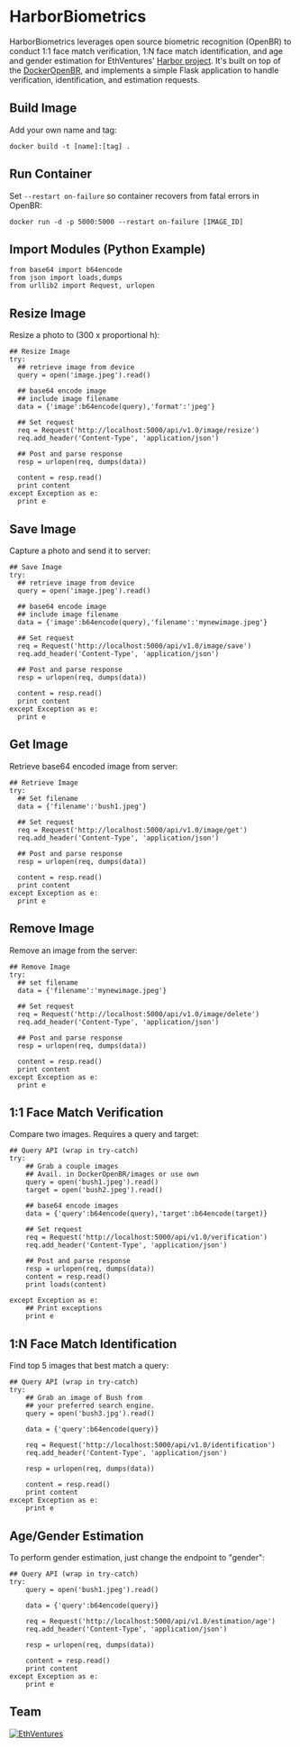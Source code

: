 HarborBiometrics
================
HarborBiometrics leverages open source biometric recognition (OpenBR) to conduct 1:1 face match verification, 1:N face match identification, and age and gender estimation for EthVentures' [Harbor project](https://github.com/EthVentures/HarborBiometrics). It's built on top of the [DockerOpenBR](https://github.com/EthVentures/DockerOpenBR), and implements a simple Flask application to handle verification, identification, and estimation requests.

## Build Image
Add your own name and tag:
```
docker build -t [name]:[tag] .
```
## Run Container
Set ```--restart on-failure``` so container recovers from fatal errors in OpenBR:
```
docker run -d -p 5000:5000 --restart on-failure [IMAGE_ID]
```

## Import Modules (Python Example)
```
from base64 import b64encode
from json import loads,dumps
from urllib2 import Request, urlopen
```

## Resize Image
Resize a photo to (300 x proportional h):
```
## Resize Image
try:
  ## retrieve image from device
  query = open('image.jpeg').read()

  ## base64 encode image
  ## include image filename
  data = {'image':b64encode(query),'format':'jpeg'}

  ## Set request
  req = Request('http://localhost:5000/api/v1.0/image/resize')
  req.add_header('Content-Type', 'application/json')

  ## Post and parse response
  resp = urlopen(req, dumps(data))

  content = resp.read()
  print content
except Exception as e:
  print e
```

## Save Image
Capture a photo and send it to server:
```
## Save Image
try:
  ## retrieve image from device
  query = open('image.jpeg').read()

  ## base64 encode image
  ## include image filename
  data = {'image':b64encode(query),'filename':'mynewimage.jpeg'}

  ## Set request
  req = Request('http://localhost:5000/api/v1.0/image/save')
  req.add_header('Content-Type', 'application/json')

  ## Post and parse response
  resp = urlopen(req, dumps(data))

  content = resp.read()
  print content
except Exception as e:
  print e
```

## Get Image
Retrieve base64 encoded image from server:
```
## Retrieve Image
try:
  ## Set filename
  data = {'filename':'bush1.jpeg'}

  ## Set request
  req = Request('http://localhost:5000/api/v1.0/image/get')
  req.add_header('Content-Type', 'application/json')

  ## Post and parse response
  resp = urlopen(req, dumps(data))

  content = resp.read()
  print content
except Exception as e:
  print e
```

## Remove Image
Remove an image from the server:
```
## Remove Image
try:
  ## set filename
  data = {'filename':'mynewimage.jpeg'}

  ## Set request
  req = Request('http://localhost:5000/api/v1.0/image/delete')
  req.add_header('Content-Type', 'application/json')

  ## Post and parse response
  resp = urlopen(req, dumps(data))

  content = resp.read()
  print content
except Exception as e:
  print e
```

## 1:1 Face Match Verification
Compare two images. Requires a query and target:
```
## Query API (wrap in try-catch)
try:
    ## Grab a couple images
    ## Avail. in DockerOpenBR/images or use own
    query = open('bush1.jpeg').read()
    target = open('bush2.jpeg').read()

    ## base64 encode images
    data = {'query':b64encode(query),'target':b64encode(target)}

    ## Set request
    req = Request('http://localhost:5000/api/v1.0/verification')
    req.add_header('Content-Type', 'application/json')

    ## Post and parse response
    resp = urlopen(req, dumps(data))
    content = resp.read()
    print loads(content)

except Exception as e:
    ## Print exceptions
    print e
```

## 1:N Face Match Identification
Find top 5 images that best match a query:
```
## Query API (wrap in try-catch)
try:
    ## Grab an image of Bush from
    ## your preferred search engine.  
    query = open('bush3.jpg').read()

    data = {'query':b64encode(query)}

    req = Request('http://localhost:5000/api/v1.0/identification')
    req.add_header('Content-Type', 'application/json')

    resp = urlopen(req, dumps(data))

    content = resp.read()
    print content
except Exception as e:
    print e
```

## Age/Gender Estimation
To perform gender estimation, just change the endpoint to "gender":
```
## Query API (wrap in try-catch)
try:
    query = open('bush1.jpeg').read()

    data = {'query':b64encode(query)}

    req = Request('http://localhost:5000/api/v1.0/estimation/age')
    req.add_header('Content-Type', 'application/json')

    resp = urlopen(req, dumps(data))

    content = resp.read()
    print content
except Exception as e:
    print e
```    

Team
----

[![EthVentures](https://github.com/EthVentures/CryptoTracker/raw/master/resources/img/ethventures-logo.png)](https://ethventures.io)
